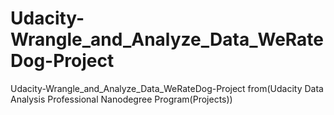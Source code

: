 # Udacity-Wrangle_and_Analyze_Data_WeRateDog-Project
 Udacity-Wrangle_and_Analyze_Data_WeRateDog-Project from(Udacity Data Analysis Professional Nanodegree Program(Projects))
